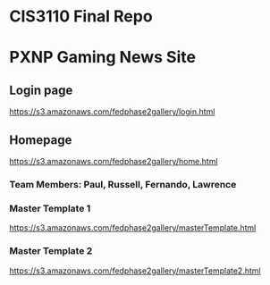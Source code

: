 # CIS3110 Final Repo
# PXNP Gaming News Site

## Login page
https://s3.amazonaws.com/fedphase2gallery/login.html

## Homepage
https://s3.amazonaws.com/fedphase2gallery/home.html

### Team Members: Paul, Russell, Fernando, Lawrence

### Master Template 1
https://s3.amazonaws.com/fedphase2gallery/masterTemplate.html

### Master Template 2
https://s3.amazonaws.com/fedphase2gallery/masterTemplate2.html
